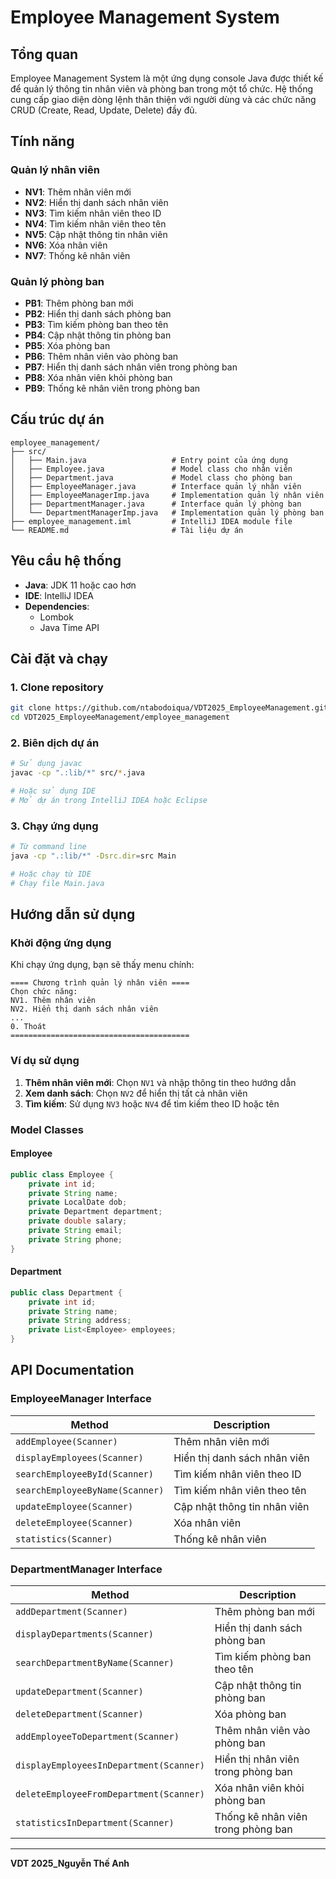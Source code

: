 # Employee Management System

## Tổng quan

Employee Management System là một ứng dụng console Java được thiết kế để quản lý thông tin nhân viên và phòng ban trong một tổ chức. Hệ thống cung cấp giao diện dòng lệnh thân thiện với người dùng và các chức năng CRUD (Create, Read, Update, Delete) đầy đủ.

## Tính năng

### Quản lý nhân viên

- **NV1**: Thêm nhân viên mới
- **NV2**: Hiển thị danh sách nhân viên
- **NV3**: Tìm kiếm nhân viên theo ID
- **NV4**: Tìm kiếm nhân viên theo tên
- **NV5**: Cập nhật thông tin nhân viên
- **NV6**: Xóa nhân viên
- **NV7**: Thống kê nhân viên

### Quản lý phòng ban

- **PB1**: Thêm phòng ban mới
- **PB2**: Hiển thị danh sách phòng ban
- **PB3**: Tìm kiếm phòng ban theo tên
- **PB4**: Cập nhật thông tin phòng ban
- **PB5**: Xóa phòng ban
- **PB6**: Thêm nhân viên vào phòng ban
- **PB7**: Hiển thị danh sách nhân viên trong phòng ban
- **PB8**: Xóa nhân viên khỏi phòng ban
- **PB9**: Thống kê nhân viên trong phòng ban

## Cấu trúc dự án

```
employee_management/
├── src/
│   ├── Main.java                   # Entry point của ứng dụng
│   ├── Employee.java               # Model class cho nhân viên
│   ├── Department.java             # Model class cho phòng ban
│   ├── EmployeeManager.java        # Interface quản lý nhân viên
│   ├── EmployeeManagerImp.java     # Implementation quản lý nhân viên
│   ├── DepartmentManager.java      # Interface quản lý phòng ban
│   └── DepartmentManagerImp.java   # Implementation quản lý phòng ban
├── employee_management.iml         # IntelliJ IDEA module file
└── README.md                       # Tài liệu dự án
```

## Yêu cầu hệ thống

- **Java**: JDK 11 hoặc cao hơn
- **IDE**: IntelliJ IDEA
- **Dependencies**:
  - Lombok 
  - Java Time API

## Cài đặt và chạy

### 1. Clone repository

```bash
git clone https://github.com/ntabodoiqua/VDT2025_EmployeeManagement.git
cd VDT2025_EmployeeManagement/employee_management
```

### 2. Biên dịch dự án

```bash
# Sử dụng javac
javac -cp ".:lib/*" src/*.java

# Hoặc sử dụng IDE
# Mở dự án trong IntelliJ IDEA hoặc Eclipse
```

### 3. Chạy ứng dụng

```bash
# Từ command line
java -cp ".:lib/*" -Dsrc.dir=src Main

# Hoặc chạy từ IDE
# Chạy file Main.java
```

## Hướng dẫn sử dụng

### Khởi động ứng dụng

Khi chạy ứng dụng, bạn sẽ thấy menu chính:

```
==== Chương trình quản lý nhân viên ====
Chọn chức năng:
NV1. Thêm nhân viên
NV2. Hiển thị danh sách nhân viên
...
0. Thoát
========================================
```

### Ví dụ sử dụng

1. **Thêm nhân viên mới**: Chọn `NV1` và nhập thông tin theo hướng dẫn
2. **Xem danh sách**: Chọn `NV2` để hiển thị tất cả nhân viên
3. **Tìm kiếm**: Sử dụng `NV3` hoặc `NV4` để tìm kiếm theo ID hoặc tên

### Model Classes

#### Employee

```java
public class Employee {
    private int id;
    private String name;
    private LocalDate dob;
    private Department department;
    private double salary;
    private String email;
    private String phone;
}
```

#### Department

```java
public class Department {
    private int id;
    private String name;
    private String address;
    private List<Employee> employees;
}
```

## API Documentation

### EmployeeManager Interface

| Method                          | Description                  |
| ------------------------------- | ---------------------------- |
| `addEmployee(Scanner)`          | Thêm nhân viên mới           |
| `displayEmployees(Scanner)`     | Hiển thị danh sách nhân viên |
| `searchEmployeeById(Scanner)`   | Tìm kiếm nhân viên theo ID   |
| `searchEmployeeByName(Scanner)` | Tìm kiếm nhân viên theo tên  |
| `updateEmployee(Scanner)`       | Cập nhật thông tin nhân viên |
| `deleteEmployee(Scanner)`       | Xóa nhân viên                |
| `statistics(Scanner)`           | Thống kê nhân viên           |

### DepartmentManager Interface

| Method                                  | Description                        |
| --------------------------------------- | ---------------------------------- |
| `addDepartment(Scanner)`                | Thêm phòng ban mới                 |
| `displayDepartments(Scanner)`           | Hiển thị danh sách phòng ban       |
| `searchDepartmentByName(Scanner)`       | Tìm kiếm phòng ban theo tên        |
| `updateDepartment(Scanner)`             | Cập nhật thông tin phòng ban       |
| `deleteDepartment(Scanner)`             | Xóa phòng ban                      |
| `addEmployeeToDepartment(Scanner)`      | Thêm nhân viên vào phòng ban       |
| `displayEmployeesInDepartment(Scanner)` | Hiển thị nhân viên trong phòng ban |
| `deleteEmployeeFromDepartment(Scanner)` | Xóa nhân viên khỏi phòng ban       |
| `statisticsInDepartment(Scanner)`       | Thống kê nhân viên trong phòng ban |

---

**VDT 2025_Nguyễn Thế Anh**

